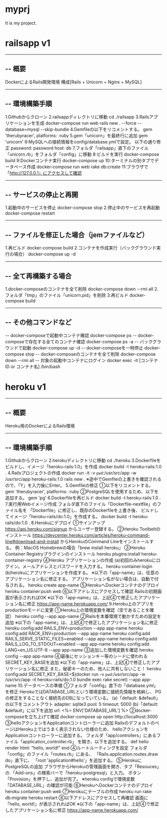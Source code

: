 # myprj
It is my project.

# railsapp v1
-------------------
-- 概要
-------------------
DockerによるRails開発環境
構成[Rails + Unicorn + Nginx + MySQL]

-------------------
-- 環境構築手順
-------------------
 1.Githubからクローン
 2.railsappディレクトリに移動
   cd ./railsapp
 3.Railsアプリケーションを生成
   docker-compose run web rails new . --force --database=mysql --skip-bundle
 4.Gemfileの以下をリコメントする。
   gem 'therubyracer', platforms: :ruby
 5.gem「unicorn」を最終行に追加
   gem 'unicorn'
 6:MySQLへの接続情報をconfig/database.ymlで設定。
   以下の通り修正
     password: password
     host: db
 7.フォルダ「railsapp」直下のファイル「unicorn.rb」をフォルダ「config」に移動
 8:ビルドを実行
   docker-compose build
 9:Dockerコンテナ実行
   docker-compose up
 10:ターミナルの別タブでデータベース作成
   docker-compose run web rake db:create
 11:ブラウザで「http://127.0.0.1」にアクセスして確認

-------------------
-- サービスの停止と再開
-------------------
 1.起動中のサービスを停止
 docker-compose stop
 2.停止中のサービスを再起動
 docker-compose restart

-------------------
-- ファイルを修正した場合（jemファイルなど）
-------------------
1.再ビルド
docker-compose build
2.コンテナを作成実行（バックグラウンド実行の場合）
docker-compose up -d

-------------------
-- 全て再構築する場合
-------------------
 1.docker-composeのコンテナを全て削除
 docker-compose down --rmi all
 2.フォルダ「tmp」のファイル「unicorn.pid」を削除
 3.再ビルド
 docker-compose build

-------------------
-- その他コマンドなど
-------------------
 -- docker-composeで起動中コンテナ確認
 docker-compose ps
 -- docker-composeで存在する全てのコンテナ確認
 docker-compose ps -a
 -- バックグラウンドで起動
 docker-compose up -d
 -- docker-composeを一時停止
 docker-compose stop
 -- docker-composeのコンテナを全て削除
 docker-compose down --rmi all
 -- 対象の起動中コンテナにログイン
 docker exec -it [コンテナID or コンテナ名] /bin/bash

# heroku v1
-------------------
-- 概要
-------------------
Heroku用のDockerによるRails環境

-------------------
-- 環境構築手順
-------------------
 1.Githubからクローン
 2.herokuディレクトリに移動
   cd ./heroku
 3.Dockerfileをビルドし、イメージ「heroku-rails:1.0」を作成
   docker build -t heroku-rails:1.0 .
 4.Railsプロジェクトの作成
   docker run -it -v `pwd`:/usr/src/app -w /usr/src/app heroku-rails:1.0 rails new .
     ※途中でGemfileの上書きを確認されるので、「Y」を入力後にEnter。
 5.Gemfileの修正
   ①以下をリコメントする。
     gem 'therubyracer', platforms: :ruby
   ②PostgreSQLを使用するため、以下を追加する。
     gem 'pg'
 6.Dockerfileを再ビルド
   docker build -t heroku-rails:1.0 .
 7.実行用Webイメージ作成
   フォルダ直下のファイル「Dockerfile-nextfile」のファイル名を
   「Dockerfile」に修正し、既存のDockerfileを上書き後、
   ビルドしてイメージ「heroku-rails/do:1.0」を作成する。
   docker build -t heroku-rails/do:1.0 .
 8.Herokuにデプロイ
   ①サインアップ
     https://api.heroku.com/signup からユーザー登録する。
   ②Heroku Toolbeltのインストール
     https://devcenter.heroku.com/articles/heroku-command-line#download-and-install
     からHerokuのCommand Lineをインストールする。
     例：MacOS Homebrewの場合「brew install heroku」
   ③Heroku Container Registryプラグインのインストール
     heroku plugins:install heroku-container-registry
   ④Heroku アプリケーションの作成
     (a)初回のみherokuにログイン。メールアドレスとパスワードを入力する。
       heroku container:login
     (b)herokuにアプリケーションを作成する。
        ※以下の「app-name」は、任意のアプリケーション名に修正する。
          アプリケーション名がない場合は、自動で付与される。
        heroku create app-name
   ⑤HerokuへDockerコンテナのデプロイ
     heroku container:push web
   ⑥以下アドレスにアクセスして確認
     Railsの初期画面が表示されればOK
     ※以下の「app-name」は、上記④で修正したアプリケーション名に修正
     https://app-name.herokuapp.com/
 9.Heroku上のアプリをproductionモードに変更
   ①Heroku上の環境変数を確認（空であることを確認）
     heroku config --app app-name
   ②Railsを本番環境で動かすための設定を追加
     ※以下の「app-name」は、上記④で修正したアプリケーション名に修正
     heroku config:add RAILS_ENV=production --app app-name
     heroku config:add RACK_ENV=production --app app-name
     heroku config:add RAILS_SERVE_STATIC_FILES=enabled --app app-name
     heroku config:add RAILS_LOG_TO_STDOUT=enabled --app app-name
     heroku config:add LANG=en_US.UTF-8 --app app-name
   ③追加した環境変数を確認
     heroku config --app app-name
   ④最後にセッションキー等のシードに使われるSECRET_KEY_BASEを追加
     ※以下の「app-name」は、上記④で修正したアプリケーション名に修正
       また、秘密キーのため、他人に共有しないこと！
     heroku config:add SECRET_KEY_BASE=$(docker run -v `pwd`:/usr/src/app -w /usr/src/app -it heroku-rails/do:1.0 bundle exec rake secret) --app app-name
 10.データベースの準備
   ①フォルダ「config」直下の「database.yml」を修正
     HerokuではDATABASE_URLという環境変数に接続先情報を格納し、
     PGの修正をすることなく接続先のDBになっていている。
     (a)「default: &default」の以下をコメントアウト
         adapter: sqlite3
         pool: 5
         timeout: 5000
     (b)「default: &default」に以下を追加
        url: <%= ENV['DATABASE_URL'] %>
   ②docker-composeを立ち上げて確認
     docker-compose up
     open http://localhost:3000
   ③helloアクションをApplicationコントローラーに追加
     RailsのデフォルトのページはHeroku上ではうまく表示されない仕様のため、
     helloアクションをApplicationコントローラーに追加する。
     フォルダ「app/controllers」にあるファイル「application_controller.rb」
     を開き、以下を追加する。
       def hello
         render html: "hello, world!"
       end
   ④ルートルーティングを設定
     フォルダ「config」のファイル「routes.rb」にある、
     「Rails.application.routes.draw do」直下に、
     「root 'application#hello'」を追加する。
   ⑤HerokuにPostgreSQLの追加
     ブラウザからHerokuの管理画面を開き、タブ「Resouces」の
     「Add-ons」の検索バーで「heroku-postgresql」と入力。
     ボタン「Provision」を押下し、追加が完了。
     ※heroku configで環境変数「DATABASE_URL」の確認が可能
   ⑥HerokuへDockerコンテナのデプロイ
     heroku container:push web
   ⑦Herokuにテーブルの作成
     heroku run rake db:migrate
     heroku restart
   ⑧以下アドレスにアクセスして再確認
     画面に「hello, world!」が表示されればOK
     ※以下の「app-name」は、上記④で修正したアプリケーション名に修正
     https://app-name.herokuapp.com/
